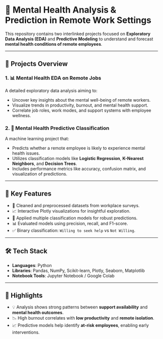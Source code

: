 # 🧠 Mental Health Analysis & Prediction in Remote Work Settings

This repository contains two interlinked projects focused on **Exploratory Data Analysis (EDA)** and **Predictive Modeling** to understand and forecast **mental health conditions of remote employees**.

---

## 📁 Projects Overview

### 1. 📊 Mental Health EDA on Remote Jobs

A detailed exploratory data analysis aiming to:
- Uncover key insights about the mental well-being of remote workers.
- Visualize trends in productivity, burnout, and mental health support.
- Correlate job roles, work modes, and support systems with employee wellness.

### 2. 🤖 Mental Health Predictive Classification

A machine learning project that:
- Predicts whether a remote employee is likely to experience mental health issues.
- Utilizes classification models like **Logistic Regression**, **K-Nearest Neighbors**, and **Decision Trees**.
- Includes performance metrics like accuracy, confusion matrix, and visualization of predictions.

---

## 📌 Key Features

- 📁 Cleaned and preprocessed datasets from workplace surveys.
- 📈 Interactive Plotly visualizations for insightful exploration.
- 🧪 Applied multiple classification models for robust predictions.
- 📊 Evaluated models using precision, recall, and F1-score.
- ✅ Binary classification: `Willing to seek help` vs `Not Willing`.

---

## 🛠️ Tech Stack

- **Languages**: Python
- **Libraries**: Pandas, NumPy, Scikit-learn, Plotly, Seaborn, Matplotlib
- **Notebook Tools**: Jupyter Notebook / Google Colab

---

## 📌 Highlights

- 💡 Analysis shows strong patterns between **support availability** and **mental health outcomes**.
- 📉 High burnout correlates with **low productivity** and **remote isolation**.
- 📈 Predictive models help identify **at-risk employees**, enabling early interventions.


